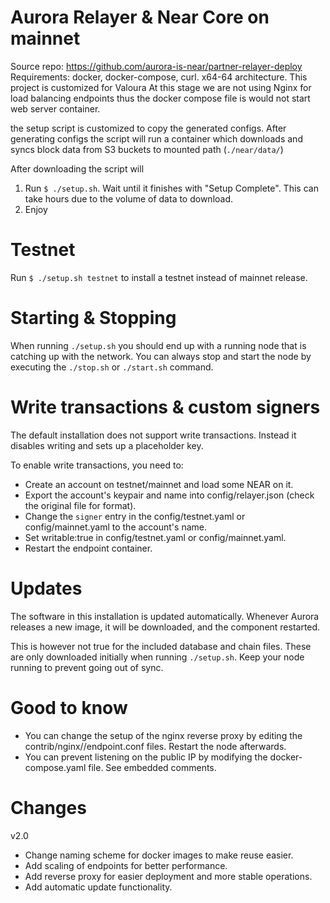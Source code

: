 
Aurora Relayer & Near Core on mainnet
=====================================
Source repo: https://github.com/aurora-is-near/partner-relayer-deploy
Requirements: docker, docker-compose, curl. x64-64 architecture.
This project is customized for Valoura 
At this stage we are not using Nginx for load balancing endpoints thus the docker compose file is would not start web server container. 

the setup script is customized to copy the generated configs. After generating configs the script will run a container which downloads and syncs block data from S3 buckets to mounted path (`./near/data/`)

After downloading the script will 


  1. Run `$ ./setup.sh`. Wait until it finishes with "Setup Complete". This can take hours due to the volume of data to download.
  2. Enjoy
 
Testnet
=======

Run `$ ./setup.sh testnet` to install a testnet instead of mainnet release.

Starting & Stopping
===================

When running `./setup.sh` you should end up with a running node that is catching up with the network.
You can always stop and start the node by executing the `./stop.sh` or `./start.sh` command.


Write transactions & custom signers
===================================

The default installation does not support write transactions. Instead it disables writing and sets up a placeholder key.

To enable write transactions, you need to:

  - Create an account on testnet/mainnet and load some NEAR on it.
  - Export the account's keypair and name into config/relayer.json (check the original file for format).
  - Change the `signer` entry in the config/testnet.yaml or config/mainnet.yaml to the account's name.
  - Set writable:true in config/testnet.yaml or config/mainnet.yaml.
  - Restart the endpoint container.

Updates
=======

The software in this installation is updated automatically. Whenever Aurora releases a new image, it will be
downloaded, and the component restarted.

This is however not true for the included database and chain files. These are only downloaded initially when
running `./setup.sh`. Keep your node running to prevent going out of sync.


Good to know
============

  - You can change the setup of the nginx reverse proxy by editing the contrib/nginx/<network>/endpoint.conf files. Restart the node afterwards.
  - You can prevent listening on the public IP by modifying the docker-compose.yaml file. See embedded comments.


Changes
=======

v2.0

  - Change naming scheme for docker images to make reuse easier.
  - Add scaling of endpoints for better performance.
  - Add reverse proxy for easier deployment and more stable operations.
  - Add automatic update functionality.

